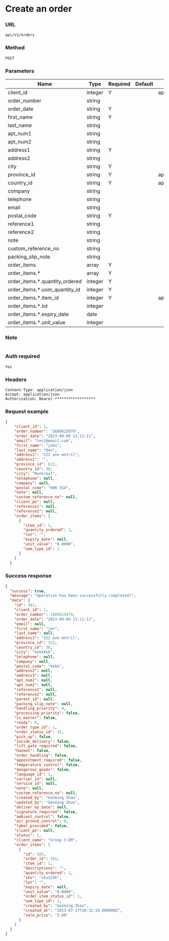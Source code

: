 # Create an order

### URL

```text
api/v1/orders
```

### Method

```text
POST
```

### Parameters

| Name                           | Type    | Required | Default | Description      |
|--------------------------------|---------|----------|---------|------------------|
| client_id                      | integer | Y        |         | api/v1/clients   |
| order_number                   | string  |          |         |                  |
| order_date                     | string  | Y        |         |                  |
| first_name                     | string  | Y        |         |                  |
| last_name                      | string  |          |         |                  |
| apt_num1                       | string  |          |         |                  |
| apt_num2                       | string  |          |         |                  |
| address1                       | string  | Y        |         |                  |
| address2                       | string  |          |         |                  |
| city                           | string  | Y        |         |                  |
| province_id                    | string  | Y        |         | api/v1/provinces |
| country_id                     | string  | Y        |         | api/v1/countries |
| company                        | string  |          |         |                  |
| telephone                      | string  |          |         |                  |
| email                          | string  |          |         |                  |
| postal_code                    | string  | Y        |         |                  |
| reference1                     | string  |          |         |                  |
| reference2                     | string  |          |         |                  |
| note                           | string  |          |         |                  |
| custom_reference_no            | string  |          |         |                  |
| packing_slip_note              | string  |          |         |                  |
| order_items                    | array   | Y        |         |                  |
| order_items.*                  | array   | Y        |         |                  |
| order_items.*.quantity_ordered | integer | Y        |         |                  |
| order_items.*.uom_quantity_id  | integer | Y        |         |                  |
| order_items.*.item_id          | integer | Y        |         | api/v1/items     |
| order_items.*.lot              | integer |          |         |                  |
| order_items.*.expiry_date      | date    |          |         |                  |
| order_items.*.unit_value       | integer |          |         |                  |

### Note
```text

```

### Auth required

```text
Yes
```

### Headers

```text
Content-Type: application/json
Accept: application/json
Authorization: Bearer ******************
```

### Request example

```json
{
    "client_id": 1,
    "order_number": "1689625979",
    "order_date": "2023-09-09 11:11:11",
    "email": "test@email.com",
    "first_name": "john",
    "last_name": "Don",
    "address1": "222 ave mntril",
    "address2": "",
    "province_id": 612,
    "country_id": 38,
    "city": "Montreal",
    "telephone": null,
    "company": null,
    "postal_code": "H9R 3S4",
    "note": null,
    "custom_reference_no": null,
    "client_po": null,
    "reference1": null,
    "reference2": null,
    "order_items": [
      {
        "item_id": 1,
        "quantity_ordered": 1,
        "lot": "",
        "expiry_date": null,
        "unit_value": "0.0000",
        "uom_type_id": 1
      }
    ]
  }
```

### Success response


```json
{
  "success": true,
  "message": "Operation has been successfully completed!",
  "data": {
    "id": 341,
    "client_id": 1,
    "order_number": 1689625979,
    "order_date": "2023-09-09 11:11:11",
    "email": null,
    "first_name": "jon",
    "last_name": null,
    "address1": "222 ave mntril",
    "province_id": 121,
    "country_id": 38,
    "city": "kkkkkkk",
    "telephone": null,
    "company": null,
    "postal_code": "kkkk",
    "address2": null,
    "address3": null,
    "apt_num1": null,
    "apt_num2": null,
    "reference1": null,
    "reference2": null,
    "parent_id": null,
    "packing_slip_note": null,
    "handling_priority": 0,
    "processing_priority": false,
    "is_master": false,
    "ready": 0,
    "order_type_id": 1,
    "order_status_id": 15,
    "pick_up": false,
    "inside_delivery": false,
    "lift_gate_required": false,
    "hazmat": false,
    "order_handling": false,
    "appointment_required": false,
    "temperature_control": false,
    "dangerous_goods": false,
    "language_id": 1,
    "carrier_id": null,
    "service_id": null,
    "note": null,
    "custom_reference_no": null,
    "created_by": "Genming Zhao",
    "updated_by": "Genming Zhao",
    "deliver_by_date": null,
    "signature_required": false,
    "ambient_control": false,
    "air_ground_control": 0,
    "label_provided": false,
    "client_po": null,
    "status": 1,
    "client_name": "Group 3-DM",
    "order_items": [
      {
        "id": 583,
        "order_id": 341,
        "item_id": 1,
        "descriptions": "",
        "quantity_ordered": 1,
        "sku": "sku1236",
        "lot": "",
        "expiry_date": null,
        "unit_value": "0.0000",
        "order_item_status_id": 1,
        "uom_type_id": 1,
        "created_by": "Genming Zhao",
        "created_at": "2023-07-17T20:32:59.000000Z",
        "sale_price": "3.00"
      }
    ]
  }
}
```